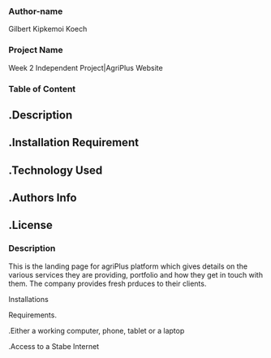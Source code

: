 ### Author-name
Gilbert Kipkemoi Koech
### Project Name
Week 2 Independent Project|AgriPlus Website
### Table of Content
## .Description
## .Installation Requirement
## .Technology Used
## .Authors Info
## .License
### Description

This is the landing page for agriPlus platform which gives details on the various services they are providing, portfolio and how they get in touch with them. The company provides fresh prduces to their clients.

Installations

Requirements.

.Either a working computer, phone, tablet or a laptop

.Access to a Stabe Internet



